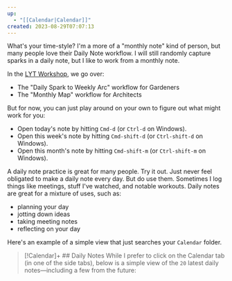 ```yaml
---
up:
  - "[[Calendar|Calendar]]"
created: 2023-08-29T07:07:13
---
```

What's your time-style? I'm a more of a "monthly note" kind of person, but many people love their Daily Note workflow. I will still randomly capture sparks in a daily note, but I like to work from a monthly note.

In the [LYT Workshop](https://www.linkingyourthinking.com/), we go over:

- The "Daily Spark to Weekly Arc" workflow for Gardeners
- The "Monthly Map" workflow for Architects

But for now, you can just play around on your own to figure out what might work for you:

- Open today's note by hitting `Cmd-d` (or `Ctrl-d` on Windows).
- Open this week's note by hitting `Cmd-shift-d` (or `Ctrl-shift-d` on Windows).
- Open this month's note by hitting `Cmd-shift-m` (or `Ctrl-shift-m` on Windows).

A daily note practice is great for many people. Try it out. Just never feel obligated to make a daily note every day. But do use them. Sometimes I log things like meetings, stuff I've watched, and notable workouts. Daily notes are great for a mixture of uses, such as: 

- planning your day
- jotting down ideas
- taking meeting notes
- reflecting on your day

Here's an example of a simple view that just searches your `Calendar` folder.

> [!Calendar]+ ## Daily Notes
> While I prefer to click on the Calendar tab (in one of the side tabs), below is a simple view of the `20` latest daily notes—including a few from the future:
> 
>  
